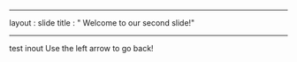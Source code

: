 _ _ _
layout : slide
title : " Welcome to our second slide!"
_ _ _
test inout
Use the left arrow to go back!
